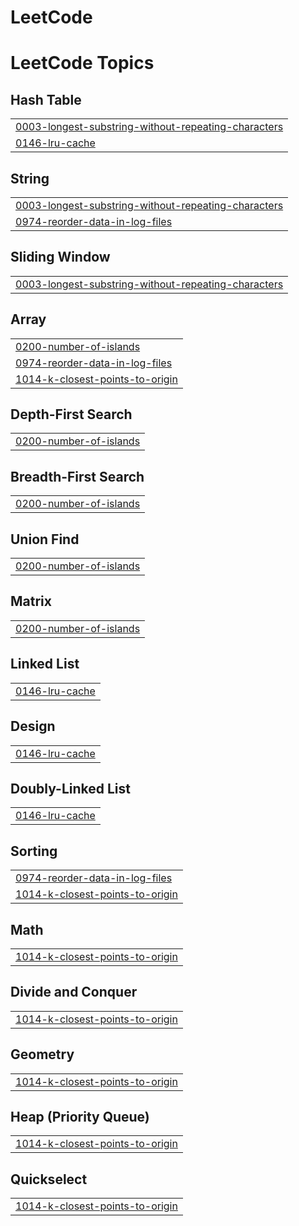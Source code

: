 # LeetCode
<!---LeetCode Topics Start-->
# LeetCode Topics
## Hash Table
|  |
| ------- |
| [0003-longest-substring-without-repeating-characters](https://github.com/nida-akhtar/LeetCode/tree/master/0003-longest-substring-without-repeating-characters) |
| [0146-lru-cache](https://github.com/nida-akhtar/LeetCode/tree/master/0146-lru-cache) |
## String
|  |
| ------- |
| [0003-longest-substring-without-repeating-characters](https://github.com/nida-akhtar/LeetCode/tree/master/0003-longest-substring-without-repeating-characters) |
| [0974-reorder-data-in-log-files](https://github.com/nida-akhtar/LeetCode/tree/master/0974-reorder-data-in-log-files) |
## Sliding Window
|  |
| ------- |
| [0003-longest-substring-without-repeating-characters](https://github.com/nida-akhtar/LeetCode/tree/master/0003-longest-substring-without-repeating-characters) |
## Array
|  |
| ------- |
| [0200-number-of-islands](https://github.com/nida-akhtar/LeetCode/tree/master/0200-number-of-islands) |
| [0974-reorder-data-in-log-files](https://github.com/nida-akhtar/LeetCode/tree/master/0974-reorder-data-in-log-files) |
| [1014-k-closest-points-to-origin](https://github.com/nida-akhtar/LeetCode/tree/master/1014-k-closest-points-to-origin) |
## Depth-First Search
|  |
| ------- |
| [0200-number-of-islands](https://github.com/nida-akhtar/LeetCode/tree/master/0200-number-of-islands) |
## Breadth-First Search
|  |
| ------- |
| [0200-number-of-islands](https://github.com/nida-akhtar/LeetCode/tree/master/0200-number-of-islands) |
## Union Find
|  |
| ------- |
| [0200-number-of-islands](https://github.com/nida-akhtar/LeetCode/tree/master/0200-number-of-islands) |
## Matrix
|  |
| ------- |
| [0200-number-of-islands](https://github.com/nida-akhtar/LeetCode/tree/master/0200-number-of-islands) |
## Linked List
|  |
| ------- |
| [0146-lru-cache](https://github.com/nida-akhtar/LeetCode/tree/master/0146-lru-cache) |
## Design
|  |
| ------- |
| [0146-lru-cache](https://github.com/nida-akhtar/LeetCode/tree/master/0146-lru-cache) |
## Doubly-Linked List
|  |
| ------- |
| [0146-lru-cache](https://github.com/nida-akhtar/LeetCode/tree/master/0146-lru-cache) |
## Sorting
|  |
| ------- |
| [0974-reorder-data-in-log-files](https://github.com/nida-akhtar/LeetCode/tree/master/0974-reorder-data-in-log-files) |
| [1014-k-closest-points-to-origin](https://github.com/nida-akhtar/LeetCode/tree/master/1014-k-closest-points-to-origin) |
## Math
|  |
| ------- |
| [1014-k-closest-points-to-origin](https://github.com/nida-akhtar/LeetCode/tree/master/1014-k-closest-points-to-origin) |
## Divide and Conquer
|  |
| ------- |
| [1014-k-closest-points-to-origin](https://github.com/nida-akhtar/LeetCode/tree/master/1014-k-closest-points-to-origin) |
## Geometry
|  |
| ------- |
| [1014-k-closest-points-to-origin](https://github.com/nida-akhtar/LeetCode/tree/master/1014-k-closest-points-to-origin) |
## Heap (Priority Queue)
|  |
| ------- |
| [1014-k-closest-points-to-origin](https://github.com/nida-akhtar/LeetCode/tree/master/1014-k-closest-points-to-origin) |
## Quickselect
|  |
| ------- |
| [1014-k-closest-points-to-origin](https://github.com/nida-akhtar/LeetCode/tree/master/1014-k-closest-points-to-origin) |
<!---LeetCode Topics End-->
